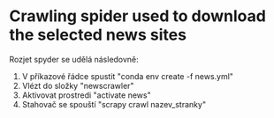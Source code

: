 # Crawling spider used to download the selected news sites

Rozjet spyder se udělá následovně:

1. V příkazové řádce spustit "conda env create -f news.yml"
2. Vlézt do složky "newscrawler"
3. Aktivovat prostredi "activate news"
4. Stahovač se spouští "scrapy crawl nazev_stranky"

